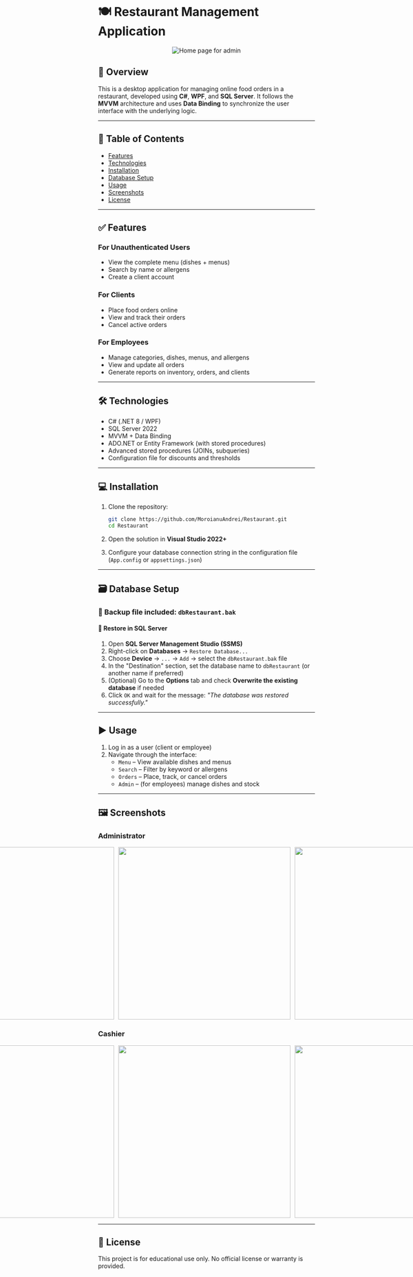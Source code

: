 # 🍽️ Restaurant Management Application

<div style="display: flex; justify-content: center;">
    <img src="https://github.com/user-attachments/assets/be905b3c-921f-4af1-b27c-d3fa39fccb92" alt="Home page for admin" width: 400px;">
</div>

## 📌 Overview
This is a desktop application for managing online food orders in a restaurant, developed using **C#**, **WPF**, and **SQL Server**. It follows the **MVVM** architecture and uses **Data Binding** to synchronize the user interface with the underlying logic.

---

## 📂 Table of Contents
- [Features](#-features)
- [Technologies](#-technologies)
- [Installation](#-installation)
- [Database Setup](#-database-setup)
- [Usage](#-usage)
- [Screenshots](#-screenshots)
- [License](#-license)

---

## ✅ Features

### For Unauthenticated Users
- View the complete menu (dishes + menus)
- Search by name or allergens
- Create a client account

### For Clients
- Place food orders online
- View and track their orders
- Cancel active orders

### For Employees
- Manage categories, dishes, menus, and allergens
- View and update all orders
- Generate reports on inventory, orders, and clients

---

## 🛠️ Technologies

- C# (.NET 8 / WPF)
- SQL Server 2022
- MVVM + Data Binding
- ADO.NET or Entity Framework (with stored procedures)
- Advanced stored procedures (JOINs, subqueries)
- Configuration file for discounts and thresholds

---

## 💻 Installation

1. Clone the repository:
   ```bash
   git clone https://github.com/MoroianuAndrei/Restaurant.git
   cd Restaurant
   ```

2. Open the solution in **Visual Studio 2022+**

3. Configure your database connection string in the configuration file (`App.config` or `appsettings.json`)

---

## 🗃️ Database Setup

### 📁 Backup file included: `dbRestaurant.bak`

#### 🔄 Restore in SQL Server

1. Open **SQL Server Management Studio (SSMS)**
2. Right-click on **Databases** → `Restore Database...`
3. Choose **Device** → `...` → `Add` → select the `dbRestaurant.bak` file
4. In the "Destination" section, set the database name to `dbRestaurant` (or another name if preferred)
5. (Optional) Go to the **Options** tab and check **Overwrite the existing database** if needed
6. Click `OK` and wait for the message: *"The database was restored successfully."*

---

## ▶️ Usage

1. Log in as a user (client or employee)
2. Navigate through the interface:
   - `Menu` – View available dishes and menus
   - `Search` – Filter by keyword or allergens
   - `Orders` – Place, track, or cancel orders
   - `Admin` – (for employees) manage dishes and stock

---

## 🖼️ Screenshots

### Administrator
<div style="display: flex; justify-content: center;">
    <img src="https://github.com/user-attachments/assets/45eb8d21-debc-46d7-917a-b852d7f7b579" style="margin-right: 10px; width: 400px;">
    <img src="https://github.com/user-attachments/assets/b2106511-b99b-4042-9f7a-e04620c86e08" style="margin-right: 10px; width: 400px;">
    <img src="https://github.com/user-attachments/assets/e7f87216-c147-43e4-b97b-01e12e7f3cdd" style="margin-right: 10px; width: 400px;">
    <img src="https://github.com/user-attachments/assets/585f1368-a64a-4732-9821-2a23c18d2303" style="margin-right: 10px; width: 400px;">
    <img src="https://github.com/user-attachments/assets/0ab658fe-daef-4f93-876a-e45105542885" style="margin-right: 10px; width: 400px;">
    <img src="https://github.com/user-attachments/assets/ab139279-aa1b-4a95-a3f8-92c490ab4ff5" style="margin-right: 10px; width: 400px;">
    <img src="https://github.com/user-attachments/assets/af12fcbf-5acc-465e-9127-d7c6770b2116" style="margin-right: 10px; width: 400px;">
</div>

### Cashier
<div style="display: flex; justify-content: center;">
    <img src="https://github.com/user-attachments/assets/d16d04a8-113a-409f-aff6-b6d2f281d455" style="margin-right: 10px; width: 400px;">
    <img src="https://github.com/user-attachments/assets/856fb67f-c2a4-4db0-aa6a-78305a92142b" style="margin-right: 10px; width: 400px;">
    <img src="https://github.com/user-attachments/assets/1f5fb6c1-b2ef-402e-89d4-917773d847e4" style="margin-right: 10px; width: 400px;">
</div>

---

## 📄 License

This project is for educational use only. No official license or warranty is provided.
